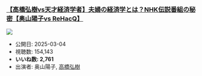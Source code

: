 ### [【高橋弘樹vs天才経済学者】夫婦の経済学とは？NHK伝説番組の秘密【奥山陽子vs ReHacQ】](https://www.youtube.com/watch?v=CTDmlNKYvWg)
[![](https://img.youtube.com/vi/CTDmlNKYvWg/sddefault.jpg)](https://www.youtube.com/watch?v=CTDmlNKYvWg)
-   公開日: 2025-03-04
-   視聴数: 154,143
-   **いいね数: 2,761**
-   出演者: 奥山陽子, [高橋弘樹](/rehacq_fan/people/高橋弘樹 "wikilink")
